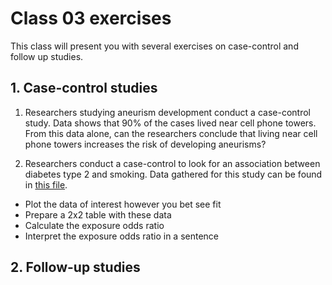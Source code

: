 # Class 03 exercises

This class will present you with several exercises on case-control and follow up studies.

## 1. Case-control studies

1. Researchers studying aneurism development conduct a case-control study. Data shows that 90% of the cases lived near cell phone towers. From this data alone, can the researchers conclude that living near cell phone towers increases the risk of developing aneurisms?

2. Researchers conduct a case-control to look for an association between diabetes type 2 and smoking. Data gathered for this study can be found in [this file](https://stuntspt.gitlab.io/FE2021/classes/exercises/diabetes.csv).

* Plot the data of interest however you bet see fit
* Prepare a 2x2 table with these data
* Calculate the exposure odds ratio
* Interpret the exposure odds ratio in a sentence


## 2. Follow-up studies


